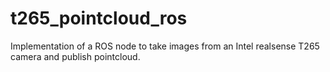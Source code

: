 # t265_pointcloud_ros
Implementation of a ROS node to take images from an Intel realsense T265 camera and publish pointcloud.
